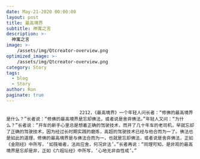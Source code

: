 ```yaml
---
date: May-21-2020 00:00:00
layout: post
title: 最高境界
subtitle: 神寓之言
description: >-
  神寓之言
image: >-
    /assets/img/Qtcreator-overview.png
optimized_image: >-
    /assets/img/Qtcreator-overview.png
category: Story
tags:
  - blog
  - Story
author: Ron
paginate: true
---
```


							　　2212，《最高境界》一个年轻人问长者：“修佛的最高境界是什么？”长者说：“修佛的最高境界是忘却佛法，或者说是舍弃佛法。”年轻人又问：“为什么？”长者说：“开车的新手心里总是想着正确的驾驶技术，而开了几十年车的老司机，早就忘却了正确的驾驶技术，因为经过长时期实践的磨炼，高超的驾驶技术已经与他合而为一了。佛法也是如此的道理，修佛的最高境界是与佛法合而为一，也就是忘却佛法，或者说是舍弃佛法，正如《金刚经》中所写，‘如筏喻者，法尚应舍，何况非法’。”长者再说：“同理可知，是非观的最高境界是忘却是非，正如《六祖坛经》中所写，‘心地无非自性戒’。”
							
							
						